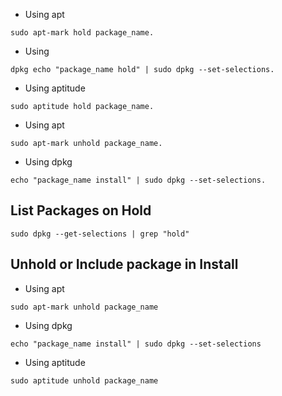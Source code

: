   - Using apt

`sudo apt-mark hold package_name.`

  - Using

`dpkg echo "package_name hold" | sudo dpkg --set-selections.`

  - Using aptitude

`sudo aptitude hold package_name.`

  - Using apt

`sudo apt-mark unhold package_name.`

  - Using dpkg

`echo "package_name install" | sudo dpkg --set-selections.`

## List Packages on Hold

`sudo dpkg --get-selections | grep "hold"`

## Unhold or Include package in Install

  - Using apt

`sudo apt-mark unhold package_name`

  - Using dpkg

`echo "package_name install" | sudo dpkg --set-selections`

  - Using aptitude

`sudo aptitude unhold package_name`